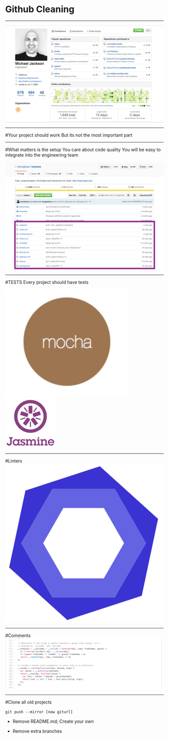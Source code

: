 # Github Cleaning

---

![inline](../assets/Screenshot%202016-01-07%2017.37.48.png?dl=1)

---

#Your project should work
But its not the most important part

---

#What matters is the setup
You care about code quality
You will be easy to integrate into the engineering team

![inline](../assets/Screenshot%202016-01-08%2011.03.14.png?dl=1)

---

#TESTS
Every project should have tests

![inline](../assets/mocha1.png)![inline](../assets/jasmine.png)

---

#Linters
![inline](../assets/Eslint-twitter.png)

---

#Comments
![inline](../assets/Screenshot%202016-01-08%2011.59.18.png?dl=1)

---

#Clone all old projects
```
git push --mirror [new giturl]
```
- Remove README.md; Create your own

- Remove extra branches
